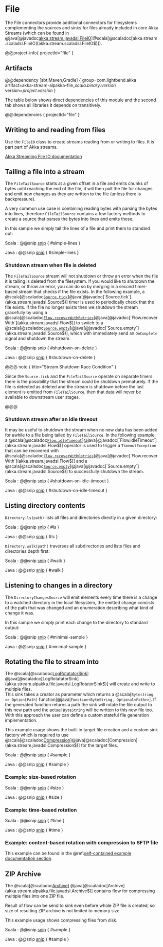 # File

The File connectors provide additional connectors for filesystems complementing
the sources and sinks for files already included in core Akka Streams
(which can be found in @java[@javadoc[akka.stream.javadsl.FileIO](akka.stream.javadsl.FileIO$)]@scala[@scaladoc[akka.stream.scaladsl.FileIO](akka.stream.scaladsl.FileIO$)]).

@@project-info{ projectId="file" }

## Artifacts

@@dependency [sbt,Maven,Gradle] {
  group=com.lightbend.akka
  artifact=akka-stream-alpakka-file_$scala.binary.version$
  version=$project.version$
}

The table below shows direct dependencies of this module and the second tab shows all libraries it depends on transitively.

@@dependencies { projectId="file" }


## Writing to and reading from files

Use the `FileIO` class to create streams reading from or writing to files. It is part part of Akka streams. 

[Akka Streaming File IO documentation](https://doc.akka.io/docs/akka/current/stream/stream-io.html#streaming-file-io)


## Tailing a file into a stream

The `FileTailSource` starts at a given offset in a file and emits chunks of bytes until reaching
the end of the file, it will then poll the file for changes and emit new changes as they are written
 to the file (unless there is backpressure).
 
A very common use case is combining reading bytes with parsing the bytes into lines, therefore
`FileTailSource` contains a few factory methods to create a source that parses the bytes into
lines and emits those.

In this sample we simply tail the lines of a file and print them to standard out:

Scala
: @@snip [snip](/file/src/test/scala/docs/scaladsl/FileTailSourceSpec.scala) { #simple-lines }

Java
: @@snip [snip](/file/src/test/java/docs/javadsl/FileTailSourceTest.java) { #simple-lines }

### Shutdown stream when file is deleted

The `FileTailSource` stream will not shutdown or throw an error when the file it is tailing is deleted from the filesystem. 
If you would like to shutdown the stream, or throw an error, you can do so by merging in a second timer-based stream that checks if the file exists. 
In the following example, a @scala[@scaladoc[`Source.tick`](akka.stream.scaladsl.Source$)]@java[@javadoc[`Source.tick`](akka.stream.javadsl.Source$)] timer is used to periodically check that the file exists. 
If the file no longer exists then we shutdown the stream gracefully by using a @scala[@scaladoc[`Flow.recoverWithRetries`](akka.stream.scaladsl.Flow$)]@java[@javadoc[`Flow.recoverWith`](akka.stream.javadsl.Flow$)] to switch to a @scala[@scaladoc[`Source.empty`](akka.stream.scaladsl.Source$)]@java[@javadoc[`Source.empty`](akka.stream.javadsl.Source$)], which with immediately send an `OnComplete` signal and shutdown the stream.

Scala
: @@snip [snip](/file/src/test/scala/docs/scaladsl/FileTailSourceExtrasSpec.scala) { #shutdown-on-delete }

Java
: @@snip [snip](/file/src/test/java/docs/javadsl/FileTailSourceTest.java) { #shutdown-on-delete }

@@@ note { title="Stream Shutdown Race Condition" }

Since the `Source.tick` and the `FileTailSource` operate on separate timers there is the possibility that the stream could be shutdown prematurely.
If the file is detected as deleted and the stream is shutdown before the last element is emitted from `FileTailSource`, then that data will never be available to downstream user stages.

@@@

### Shutdown stream after an idle timeout

It may be useful to shutdown the stream when no new data has been added for awhile to a file being tailed by `FileTailSource`.
In the following example, a @scala[@scaladoc[`Flow.idleTimeout`](akka.stream.scaladsl.Flow$)]@java[@javadoc[`Flow.idleTimeout`](akka.stream.javadsl.Flow$)] operator is used to trigger a `TimeoutException` that can be recovered with @scala[@scaladoc[`Flow.recoverWithRetries`](akka.stream.scaladsl.Flow$)]@java[@javadoc[`Flow.recoverWith`](akka.stream.javadsl.Flow$)] and a @scala[@scaladoc[`Source.empty`](akka.stream.scaladsl.Source$)]@java[@javadoc[`Source.empty`](akka.stream.javadsl.Source$)] to successfully shutdown the stream.

Scala
: @@snip [snip](/file/src/test/scala/docs/scaladsl/FileTailSourceExtrasSpec.scala) { #shutdown-on-idle-timeout }

Java
: @@snip [snip](/file/src/test/java/docs/javadsl/FileTailSourceTest.java) { #shutdown-on-idle-timeout }

## Listing directory contents

`Directory.ls(path)` lists all files and directories
directly in a given directory:

Scala
: @@snip [snip](/file/src/test/scala/docs/scaladsl/DirectorySpec.scala) { #ls }

Java
: @@snip [snip](/file/src/test/java/docs/javadsl/DirectoryTest.java) { #ls }

`Directory.walk(path)` traverses all subdirectories and lists
files and directories depth first:

Scala
: @@snip [snip](/file/src/test/scala/docs/scaladsl/DirectorySpec.scala) { #walk }

Java
: @@snip [snip](/file/src/test/java/docs/javadsl/DirectoryTest.java) { #walk }

## Listening to changes in a directory

The `DirectoryChangesSource` will emit elements every time there is a change to a watched directory
in the local filesystem, the emitted change concists of the path that was changed and an enumeration
describing what kind of change it was.

In this sample we simply print each change to the directory to standard output:

Scala
: @@snip [snip](/file/src/test/scala/docs/scaladsl/DirectoryChangesSourceSpec.scala) { #minimal-sample }

Java
: @@snip [snip](/file/src/test/java/docs/javadsl/DirectoryChangesSourceTest.java) { #minimal-sample }

## Rotating the file to stream into 

The @scala[@scaladoc[LogRotatatorSink](akka.stream.alpakka.file.scaladsl.LogRotatorSink$)]
 @java[@scaladoc[LogRotatatorSink](akka.stream.alpakka.file.javadsl.LogRotatorSink$)] will create and 
 write to multiple files.  
This sink takes a creator as parameter which returns a
 @scala[`Bytestring => Option[Path]` function]@java[`Function<ByteString, Optional<Path>>`]. If the generated function returns a path
 the sink will rotate the file output to this new path and the actual `ByteString` will be
  written to this new file too.
 With this approach the user can define a custom stateful file generation implementation.

This example usage shows the built-in target file creation and a custom sink factory which is required to use @scala[@scaladoc[Compression](akka.stream.scaladsl.Compression$)]@java[@scaladoc[Compression](akka.stream.javadsl.Compression$)] for the target files.

Scala
: @@snip [snip](/file/src/test/scala/docs/scaladsl/LogRotatorSinkSpec.scala) { #sample }

Java
: @@snip [snip](/file/src/test/java/docs/javadsl/LogRotatorSinkTest.java) { #sample }

### Example: size-based rotation

Scala
: @@snip [snip](/file/src/test/scala/docs/scaladsl/LogRotatorSinkSpec.scala) { #size }

Java
: @@snip [snip](/file/src/test/java/docs/javadsl/LogRotatorSinkTest.java) { #size }

### Example: time-based rotation

Scala
: @@snip [snip](/file/src/test/scala/docs/scaladsl/LogRotatorSinkSpec.scala) { #time }

Java
: @@snip [snip](/file/src/test/java/docs/javadsl/LogRotatorSinkTest.java) { #time }

### Example: content-based rotation with compression to SFTP file

This example can be found in the @ref:[self-contained example documentation section](examples/ftp-samples.md#example-rotate-data-stream-over-to-multiple-compressed-files-on-sftp-server).

## ZIP Archive

The @scala[@scaladoc[Archive](akka.stream.alpakka.file.scaladsl.Archive$)]  @java[@scaladoc[Archive](akka.stream.alpakka.file.javadsl.Archive$)]
contains flow for compressing multiple files into one ZIP file.

Result of flow can be send to sink even before whole ZIP file is created, so size of resulting ZIP archive
is not limited to memory size.  

This example usage shows compressing files from disk. 

Scala
: @@snip [snip](/file/src/test/scala/docs/scaladsl/ArchiveSpec.scala) { #sample }

Java
: @@snip [snip](/file/src/test/java/docs/javadsl/ArchiveTest.java) { #sample }
